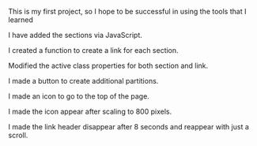 This is my first project, so I hope to be successful in using the tools that I learned 

I have added the sections via JavaScript.

I created a function to create a link for each section.

Modified the active class properties for both section and link.

I made a button to create additional partitions.

I made an icon to go to the top of the page.

I made the icon appear after scaling to 800 pixels.

I made the link header disappear after 8 seconds and reappear with just a scroll.